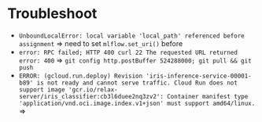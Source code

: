 # Troubleshoot

- `UnboundLocalError: local variable 'local_path' referenced before assignment` => need to set `mlflow.set_uri()` before
- `error: RPC failed; HTTP 400 curl 22 The requested URL returned error: 400` => `git config http.postBuffer 524288000; git pull && git push`
- `ERROR: (gcloud.run.deploy) Revision 'iris-inference-service-00001-b89' is not ready and cannot serve traffic. Cloud Run does not support image 'gcr.io/relax-server/iris_classifier:cb3l6duee2nq3zv2': Container manifest type 'application/vnd.oci.image.index.v1+json' must support amd64/linux.` =>

